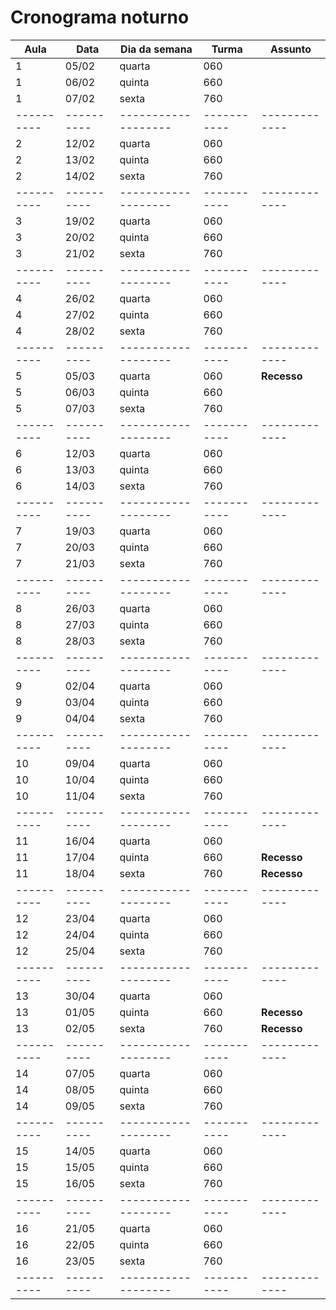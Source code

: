 # Cronograma noturno

| **Aula** | **Data** | **Dia da semana** | **Turma** | **Assunto** |
|----------|----------|-------------------|-----------|-------------|
| 1        | 05/02    | quarta            | 060       |             |
| 1        | 06/02    | quinta            | 660       |             |
| 1        | 07/02    | sexta             | 760       |             |
|----------|----------|-------------------|-----------|-------------|
| 2        | 12/02    | quarta            | 060       |             |
| 2        | 13/02    | quinta            | 660       |             |
| 2        | 14/02    | sexta             | 760       |             |
|----------|----------|-------------------|-----------|-------------|
| 3        | 19/02    | quarta            | 060       |             |
| 3        | 20/02    | quinta            | 660       |             |
| 3        | 21/02    | sexta             | 760       |             |
|----------|----------|-------------------|-----------|-------------|
| 4        | 26/02    | quarta            | 060       |             |
| 4        | 27/02    | quinta            | 660       |             |
| 4        | 28/02    | sexta             | 760       |             |
|----------|----------|-------------------|-----------|-------------|
| 5        | 05/03    | quarta            | 060       | **Recesso** |
| 5        | 06/03    | quinta            | 660       |             |
| 5        | 07/03    | sexta             | 760       |             |
|----------|----------|-------------------|-----------|-------------|
| 6        | 12/03    | quarta            | 060       |             |
| 6        | 13/03    | quinta            | 660       |             |
| 6        | 14/03    | sexta             | 760       |             |
|----------|----------|-------------------|-----------|-------------|
| 7        | 19/03    | quarta            | 060       |             |
| 7        | 20/03    | quinta            | 660       |             |
| 7        | 21/03    | sexta             | 760       |             |
|----------|----------|-------------------|-----------|-------------|
| 8        | 26/03    | quarta            | 060       |             |
| 8        | 27/03    | quinta            | 660       |             |
| 8        | 28/03    | sexta             | 760       |             |
|----------|----------|-------------------|-----------|-------------|
| 9        | 02/04    | quarta            | 060       |             |
| 9        | 03/04    | quinta            | 660       |             |
| 9        | 04/04    | sexta             | 760       |             |
|----------|----------|-------------------|-----------|-------------|
| 10       | 09/04    | quarta            | 060       |             |
| 10       | 10/04    | quinta            | 660       |             |
| 10       | 11/04    | sexta             | 760       |             |
|----------|----------|-------------------|-----------|-------------|
| 11       | 16/04    | quarta            | 060       |             |
| 11       | 17/04    | quinta            | 660       | **Recesso** |
| 11       | 18/04    | sexta             | 760       | **Recesso** |
|----------|----------|-------------------|-----------|-------------|
| 12       | 23/04    | quarta            | 060       |             |
| 12       | 24/04    | quinta            | 660       |             |
| 12       | 25/04    | sexta             | 760       |             |
|----------|----------|-------------------|-----------|-------------|
| 13       | 30/04    | quarta            | 060       |             |
| 13       | 01/05    | quinta            | 660       | **Recesso** |
| 13       | 02/05    | sexta             | 760       | **Recesso** |
|----------|----------|-------------------|-----------|-------------|
| 14       | 07/05    | quarta            | 060       |             |
| 14       | 08/05    | quinta            | 660       |             |
| 14       | 09/05    | sexta             | 760       |             |
|----------|----------|-------------------|-----------|-------------|
| 15       | 14/05    | quarta            | 060       |             |
| 15       | 15/05    | quinta            | 660       |             |
| 15       | 16/05    | sexta             | 760       |             |
|----------|----------|-------------------|-----------|-------------|
| 16       | 21/05    | quarta            | 060       |             |
| 16       | 22/05    | quinta            | 660       |             |
| 16       | 23/05    | sexta             | 760       |             |
|----------|----------|-------------------|-----------|-------------|
